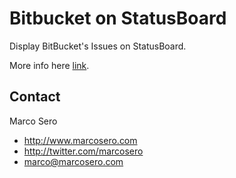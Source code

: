 # Bitbucket on StatusBoard

Display BitBucket's Issues on StatusBoard.

More info here [link](http://www.lifeofadev.eu/posts/statusboard-bitbucket-s-issues).

## Contact

Marco Sero

- http://www.marcosero.com
- http://twitter.com/marcosero 
- marco@marcosero.com